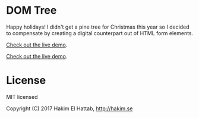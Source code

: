 # DOM Tree

Happy holidays! I didn't get a pine tree for Christmas this year so I decided to compensate by creating a digital counterpart out of HTML form elements.

[Check out the live demo](http://hakim.se/experiments/css/domtree).

[Check out the live demo](http://bauska.org/domtree).

# License

MIT licensed

Copyright (C) 2017 Hakim El Hattab, http://hakim.se
